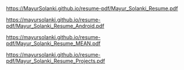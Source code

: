 https://MayurSolanki.github.io/resume-pdf/Mayur_Solanki_Resume.pdf

https://mayursolanki.github.io/resume-pdf/Mayur_Solanki_Resume_Android.pdf

https://mayursolanki.github.io/resume-pdf/Mayur_Solanki_Resume_MEAN.pdf

https://mayursolanki.github.io/resume-pdf/Mayur_Solanki_Resume_Projects.pdf
